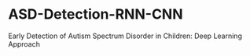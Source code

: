 # ASD-Detection-RNN-CNN
Early Detection of Autism Spectrum Disorder in Children: Deep Learning Approach
